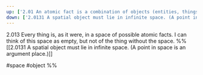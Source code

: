 ```yaml
---
up: ['2.01 An atomic fact is a combination of objects (entities, things).']
down: ['2.0131 A spatial object must lie in infinite space. (A point in space is an argument place.)']
---
```

2.013 Every thing is, as it were, in a space of possible atomic facts. I can think of this space as empty, but not of the thing without the space.
%%
[[2.0131 A spatial object must lie in infinite space. (A point in space is an argument place.)]]

#space #object %%